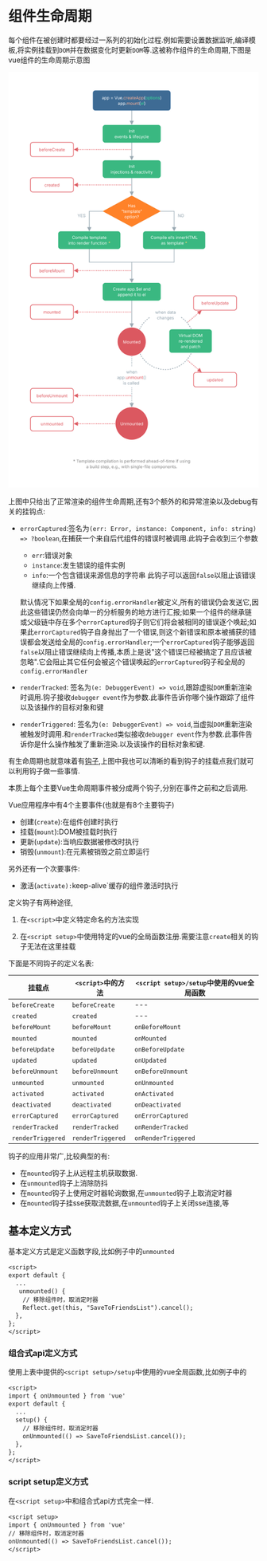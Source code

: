 # 组件生命周期

每个组件在被创建时都要经过一系列的初始化过程.例如需要设置数据监听,编译模板,将实例挂载到`DOM`并在数据变化时更新`DOM`等.这被称作组件的生命周期,下图是vue组件的生命周期示意图

![生命周期](../source/lifecycle.svg)

上图中只给出了正常渲染的组件生命周期,还有3个额外的和异常渲染以及debug有关的挂钩点:

+ `errorCaptured`:签名为`(err: Error, instance: Component, info: string) => ?boolean`,在捕获一个来自后代组件的错误时被调用.此钩子会收到三个参数
    + `err`:错误对象
    + `instance`:发生错误的组件实例
    + `info`:一个包含错误来源信息的字符串
    此钩子可以返回`false`以阻止该错误继续向上传播.

    默认情况下如果全局的`config.errorHandler`被定义,所有的错误仍会发送它,因此这些错误仍然会向单一的分析服务的地方进行汇报;如果一个组件的继承链或父级链中存在多个`errorCaptured`钩子则它们将会被相同的错误逐个唤起;如果此`errorCaptured`钩子自身抛出了一个错误,则这个新错误和原本被捕获的错误都会发送给全局的`config.errorHandler`;一个`errorCaptured`钩子能够返回`false`以阻止错误继续向上传播,本质上是说"这个错误已经被搞定了且应该被忽略".它会阻止其它任何会被这个错误唤起的`errorCaptured`钩子和全局的`config.errorHandler`

+ `renderTracked`: 签名为`(e: DebuggerEvent) => void`,跟踪虚拟`DOM`重新渲染时调用.钩子接收`debugger event`作为参数.此事件告诉你哪个操作跟踪了组件以及该操作的目标对象和键
+ `renderTriggered`: 签名为`(e: DebuggerEvent) => void`,当虚拟`DOM`重新渲染被触发时调用.和`renderTracked`类似接收`debugger event`作为参数.此事件告诉你是什么操作触发了重新渲染.以及该操作的目标对象和键.

有生命周期也就意味着有[钩子](https://v3.cn.vuejs.org/api/options-lifecycle-hooks.html#%E7%94%9F%E5%91%BD%E5%91%A8%E6%9C%9F%E9%92%A9%E5%AD%90),上图中我也可以清晰的看到钩子的挂载点我们就可以利用钩子做一些事情.

本质上每个主要Vue生命周期事件被分成两个钩子,分别在事件之前和之后调用.

Vue应用程序中有4个主要事件(也就是有8个主要钩子)

+ 创建(`create`):在组件创建时执行
+ 挂载(`mount`):DOM被挂载时执行
+ 更新(`update`):当响应数据被修改时执行
+ 销毁(`unmount`):在元素被销毁之前立即运行

另外还有一个次要事件:

+ 激活(`activate):`keep-alive`缓存的组件激活时执行

定义钩子有两种途径,

1. 在`<script>`中定义特定命名的方法实现

2. 在`<script setup>`中使用特定的vue的全局函数注册.需要注意`create`相关的钩子无法在这里挂载

下面是不同钩子的定义名表:

| 挂载点            | `<script>`中的方法 | `<script setup>/setup`中使用的vue全局函数 |
| ----------------- | ------------------ | ----------------------------------- |
| `beforeCreate`    | `beforeCreate`     | ---                                 |
| `created`         | `created`          | ---                                 |
| `beforeMount`     | `beforeMount`      | `onBeforeMount`                     |
| `mounted`         | `mounted`          | `onMounted`                         |
| `beforeUpdate`    | `beforeUpdate`     | `onBeforeUpdate`                    |
| `updated`         | `updated`          | `onUpdated`                         |
| `beforeUnmount`   | `beforeUnmount`    | `onBeforeUnmount`                   |
| `unmounted`       | `unmounted`        | `onUnmounted`                       |
| `activated`       | `activated`        | `onActivated`                       |
| `deactivated`     | `deactivated`      | `onDeactivated`                     |
| `errorCaptured`   | `errorCaptured`    | `onErrorCaptured`                   |
| `renderTracked`   | `renderTracked`    | `onRenderTracked`                   |
| `renderTriggered` | `renderTriggered`  | `onRenderTriggered`                 |

钩子的应用非常广,比较典型的有:

+ 在`mounted`钩子上从远程主机获取数据.
+ 在`unmounted`钩子上消除防抖
+ 在`mounted`钩子上使用定时器轮询数据,在`unmounted`钩子上取消定时器
+ 在`mounted`钩子挂sse获取流数据,在`unmounted`钩子上关闭sse连接,等

## 基本定义方式

基本定义方式是定义函数字段,比如例子中的`unmounted`

```vue
<script>
export default {
  ...
   unmounted() {
    // 移除组件时，取消定时器
    Reflect.get(this, "SaveToFriendsList").cancel();
  },
};
</script>
```

### 组合式api定义方式

使用上表中提供的`<script setup>/setup`中使用的vue全局函数,比如例子中的

```vue
<script>
import { onUnmounted } from 'vue'
export default {
  ...
  setup() {
    // 移除组件时，取消定时器
    onUnmounted(() => SaveToFriendsList.cancel());
  },
};
</script>
```

### script setup定义方式

在`<script setup>`中和组合式api方式完全一样.

```vue
<script setup>
import { onUnmounted } from 'vue'
// 移除组件时，取消定时器
onUnmounted(() => SaveToFriendsList.cancel());
</script>
```

